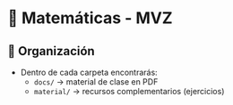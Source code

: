 # 📘 Matemáticas - MVZ

## 📌 Organización
- Dentro de cada carpeta encontrarás:
  - `docs/` → material de clase en PDF
  - `material/` → recursos complementarios (ejercicios)
